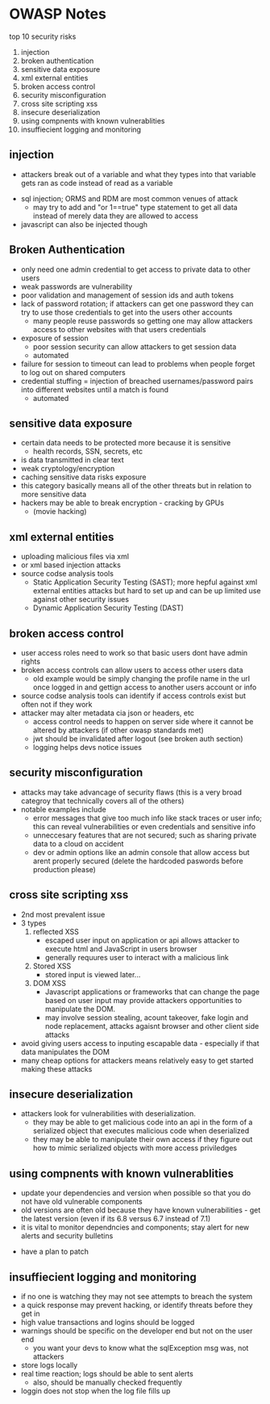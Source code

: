 # OWASP Notes

top 10 security risks

1. injection
2. broken authentication
3. sensitive data exposure
4. xml external entities
5. broken access control
6. security misconfiguration
7. cross site scripting xss
8. insecure deserialization
9. using compnents with known vulnerablities
10. insuffiecient logging and monitoring

## injection
+ attackers break out of a variable and what they types into that variable gets ran as code instead of read as a variable
- sql injection;  ORMS and RDM are most common venues of attack
    - may try to add and "or 1==true" type statement to get all data instead of merely data they are allowed to access
- javascript can also be injected though



## Broken Authentication
 - only need one admin credential to get access to private data to other users
 - weak passwords are vulnerability
 - poor validation and management of session ids and auth tokens
 - lack of password rotation; if attackers can get one password they can try to use those credentials to get into the users other accounts
    - many people reuse passwords so getting one may allow attackers access to other websites with that users credentials
 - exposure of session
    - poor session security can allow attackers to get session data
    - automated
 - failure for session to timeout can lead to problems when people forget to log out on shared computers
  - credential stuffing = injection of breached usernames/password pairs into different websites until a match is found
    - automated
 
## sensitive data exposure
- certain data needs to be protected more because it is sensitive
    - health records, SSN, secrets, etc
- is data transmitted in clear text
- weak cryptology/encryption
- caching sensitive data risks exposure
- this category basically means all of the other threats but in relation to more sensitive data
- hackers may be able to break encryption - cracking by GPUs
    - (movie hacking)

## xml external entities
- uploading malicious files via xml
- or xml based injection attacks
- source codse analysis tools
    - Static Application Security Testing (SAST); more hepful against xml external entities attacks but hard to set up and can be up limited use against other security issues
    - Dynamic Application Security Testing (DAST) 

## broken access control
- user access roles need to work so that basic users dont have admin rights
- broken access controls can allow users to access other users data
    - old example would be simply changing the profile name in the url once logged in and gettign access to another users account or info
- source codse analysis tools can identify if access controls exist but often not if they work
- attacker may alter metadata cia json or headers, etc
    - access control needs to happen on server side where it cannot be altered by attackers (if other owasp standards met)
    - jwt should be invalidated after logout (see broken auth section)
    - logging helps devs notice issues

## security misconfiguration
- attacks may take advancage of security flaws (this is a very broad categroy that technically covers all of the others)
- notable examples include 
    - error messages that give too much info like stack traces or user info; this can reveal vulnerabilities or even credentials and sensitive info
    - unneccesary features that are not secured; such as sharing private data to a cloud on accident
    - dev or admin options like an admin console that allow access but arent properly secured (delete the hardcoded paswords before production please)

## cross site scripting xss
- 2nd most prevalent issue
- 3 types
    1. reflected XSS
        - escaped user input on application or api allows attacker to execute html and JavaScript in users browser
        - generally requures user to interact with a malicious link
    2. Stored XSS
        - stored input is viewed later...
    3. DOM XSS
        - Javascript applications or frameworks that can change the page based on user input may provide attackers opportunities to manipulate the DOM.
        - may involve session stealing, acount takeover, fake login and node replacement, attacks agaisnt browser and other client side attacks
- avoid giving users access to inputing escapable data - especially if that data manipulates the DOM
- many cheap options for attackers means relatively easy to get started making these attacks


## insecure deserialization
- attackers look for vulnerabilities with deserialization. 
    + they may be able to get malicious code into an api in the form of a serialized object that executes malicious code when deserialized
    + they may be able to manipulate their own access if they figure out how to mimic serialized objects with more access priviledges


## using compnents with known vulnerablities
- update your dependencies and version when possible so that you do not have old vulnerable components
- old versions are often old because they have known vulnerabilities - get the latest version (even if its 6.8 versus 6.7 instead of 7.1)
- it is vital to monitor dependncies and components; stay alert for new alerts and security bulletins
+ have a plan to patch


## insuffiecient logging and monitoring
- if no one is watching they may not see attempts to breach the system
- a quick response may prevent hacking, or identify threats before they get in
- high value transactions and logins should be logged 
- warnings should be specific on the developer end but not on the user end
    - you want your devs to know what the sqlException msg was, not attackers
- store logs locally
- real time reaction; logs should be able to sent alerts
    - also, should be manually checked frequently
- loggin does not stop when the log file fills up
